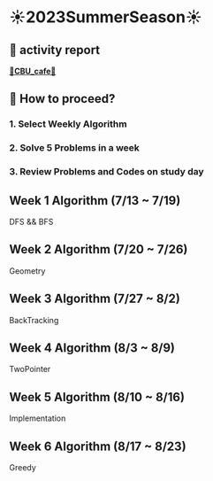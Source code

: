 # ☀️2023SummerSeason☀️

## 📔 activity report
<b>[🦉CBU_cafe🦉](https://cafe.naver.com/cebuong)</b>

## 🚀 How to proceed?
### 1. Select Weekly Algorithm
### 2. Solve 5 Problems in a week
### 3. Review Problems and Codes on study day

## Week 1 Algorithm (7/13 ~ 7/19)
<p>DFS && BFS</p>

## Week 2 Algorithm (7/20 ~ 7/26)
<p>Geometry</p>

## Week 3 Algorithm (7/27 ~ 8/2)
<p>BackTracking</p>

## Week 4 Algorithm (8/3 ~ 8/9)
<p>TwoPointer</p>

## Week 5 Algorithm (8/10 ~ 8/16)
<p>Implementation</p>

## Week 6 Algorithm (8/17 ~ 8/23)
<p>Greedy</p>
